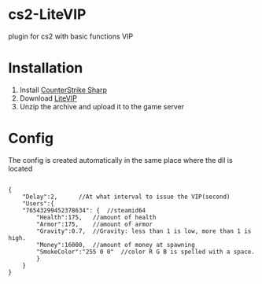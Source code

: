# cs2-LiteVIP
plugin for cs2 with basic functions VIP

# Installation
1. Install [CounterStrike Sharp](https://github.com/roflmuffin/CounterStrikeSharp)
2. Download [LiteVIP](https://github.com/partiusfabaa/cs2-LiteVIP/releases)
3. Unzip the archive and upload it to the game server

# Config
The config is created automatically in the same place where the dll is located
```

{
    "Delay":2, 		//At what interval to issue the VIP(second)
    "Users":{
	"76543299452378634": {	//steamid64
		"Health":175,	//amount of health
		"Armor":175,	//amount of armor
		"Gravity":0.7,	//Gravity: less than 1 is low, more than 1 is high.
		"Money":16000,	//amount of money at spawning
		"SmokeColor":"255 0 0"	//color R G B is spelled with a space.
		}
	}
}

```
